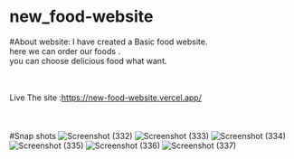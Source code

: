 ﻿# new_food-website
 
 #About website:
     I have created a Basic food website. </br>
     here we can order our foods .  </br>
     you can choose delicious food what want. </br><br/></br>
     
 Live The site :https://new-food-website.vercel.app/ </br></br><br/></br>
 #Snap shots
![Screenshot (332)](https://user-images.githubusercontent.com/70562454/191043174-c451f52d-4481-4c10-ae45-cd51ed4ca58c.png)
![Screenshot (333)](https://user-images.githubusercontent.com/70562454/191043182-e384f787-6332-4621-9671-19638d53d23f.png)
![Screenshot (334)](https://user-images.githubusercontent.com/70562454/191043188-72246257-51d4-4de8-b217-eedfa38d1c99.png)
![Screenshot (335)](https://user-images.githubusercontent.com/70562454/191043196-8ca9d091-0944-4fef-bb3f-75fe6c711afe.png)
![Screenshot (336)](https://user-images.githubusercontent.com/70562454/191043207-f44ea55b-3cf0-413f-9d6f-aa5503cf24b5.png)
![Screenshot (337)](https://user-images.githubusercontent.com/70562454/191043213-5bd0e9ff-207d-4ba5-bdbd-5d7cf404d7d3.png)

